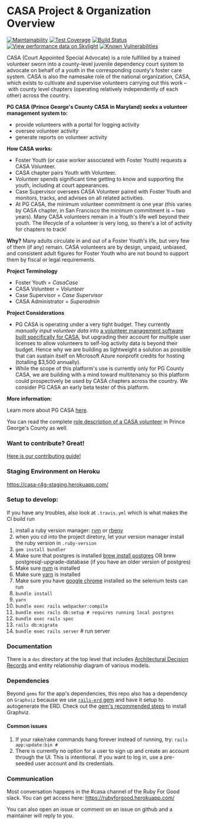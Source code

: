 # CASA Project & Organization Overview
[![Maintainability](https://api.codeclimate.com/v1/badges/???/maintainability)](https://codeclimate.com/github/rubyforgood/casa/maintainability)
[![Test Coverage](https://api.codeclimate.com/v1/badges/???/test_coverage)](https://codeclimate.com/github/rubyforgood/casa/test_coverage)
[![Build Status](https://travis-ci.org/rubyforgood/casa.svg?branch=master)](https://travis-ci.org/rubyforgood/casa) 
[![View performance data on Skylight](https://badges.skylight.io/status/tFh7xrs3Qnaf.svg?token=1C-Q7p8jEFlG7t69Yl5DaJwa-ipWI8gLw9wLJf53xmQ)](https://www.skylight.io/app/applications/tFh7xrs3Qnaf)
[![Known Vulnerabilities](https://snyk.io/test/github/rubyforgood/casa/badge.svg)](https://snyk.io/test/github/rubyforgood/casa)

CASA (Court Appointed Special Advocate) is a role fulfilled by a trained volunteer sworn into a county-level juvenile dependency court system to advocate on behalf of a youth in the corresponding county's foster care system. CASA is also the namesake role of the national organization, CASA, which exists to cultivate and supervise volunteers carrying out this work – with county level chapters (operating relatively independently of each other) across the country. 

**PG CASA (Prince George's County CASA in Maryland) seeks a volunteer management system to:**
- provide volunteers with a portal for logging activity
- oversee volunteer activity
- generate reports on volunteer activity

**How CASA works:**
- Foster Youth (or case worker associated with Foster Youth) requests a CASA Volunteer.
- CASA chapter pairs Youth with Volunteer.
- Volunteer spends significant time getting to know and supporting the youth, including at court appearances.
- Case Supervisor oversees CASA Volunteer paired with Foster Youth and monitors, tracks, and advises on all related activities.
- At PG CASA, the minimum volunteer commitment is one year (this varies by CASA chapter, in San Francisco the minimum commitment is ~ two years). Many CASA volunteers remain in a Youth's life well beyond their youth. The lifecycle of a volunteer is very long, so there's a lot of activity for chapters to track!

**Why?**
Many adults circulate in and out of a Foster Youth's life, but very few of them (if any) remain. CASA volunteers are by design, unpaid, unbiased, and consistent adult figures for Foster Youth who are not bound to support them by fiscal or legal requirements.

**Project Terminology**
- Foster Youth = _CasaCase_
- CASA Volunteer = _Volunteer_
- Case Supervisor = _Case Supervisor_
- CASA Administrator = _Superadmin_

**Project Considerations**
- PG CASA is operating under a very tight budget. They currently _manually input volunteer data_ into [a volunteer management software built specifically for CASA](http://www.simplyoptima.com/), but upgrading their account for multiple user licenses to allow volunteers to self-log activity data is beyond their budget. Hence why we are building as lightweight a solution as possible that can sustain itself on Microsoft Azure nonprofit credits for hosting (totalling $3,500 annually).
- While the scope of this platform's use is currently only for PG County CASA, we are building with a mind toward multitenancy so this platform could prospectively be used by CASA chapters across the country. We consider PG CASA an early beta tester of this platform.


**More information:**

Learn more about PG CASA [here](https://pgcasa.org/).

You can read the complete [role description of a CASA volunteer](https://pgcasa.org/volunteer-description/) in Prince George's County as well.

### Want to contribute? Great!

[Here is our contributing guide!](./CONTRIBUTING.md)

### Staging Environment on Heroku

https://casa-r4g-staging.herokuapp.com/

### Setup to develop:

If you have any troubles, also look at `.travis.yml` which is what makes the CI build run

1. install a ruby version manager: [rvm](https://rvm.io/) or [rbenv](https://github.com/rbenv/rbenv)
2. when you cd into the project diretory, let your version manager install the ruby version in `.ruby-version`
3. `gem install bundler`
4. Make sure that postgres is installed [brew install postgres](https://wiki.postgresql.org/wiki/Homebrew) OR brew postgresql-upgrade-database (if you have an older version of postgres)
5. Make sure [nvm](https://github.com/nvm-sh/nvm#installing-and-updating) is installed
6. Make sure [yarn](https://classic.yarnpkg.com/en/docs/instal) is installed
7. Make sure you have [google chrome](https://chromedriver.chromium.org/) installed so the selenium tests can run
8. `bundle install`
9. `yarn`
10. `bundle exec rails webpacker:compile`
11. `bundle exec rails db:setup # requires running local postgres`
12. `bundle exec rails spec`
13. `rails db:migrate`
14. `bundle exec rails server` # run server

### Documentation

There is a `doc` directory at the top level that includes [Architectural Decision Records](http://thinkrelevance.com/blog/2011/11/15/documenting-architecture-decisions) and entity relationship diagram of various models.

### Dependencies

Beyond `gems` for the app's dependencies, this repo also has a dependency on `Graphviz` because we use [`rails-erd` gem](https://github.com/voormedia/rails-erd) and have it setup to autogenerate the ERD. Check out the [gem's recommended steps](http://voormedia.github.io/rails-erd/install.html) to install Graphviz.

#### Common issues

1. If your rake/rake commands hang forever instead of running, try: `rails app:update:bin #`
1. There is currently no option for a user to sign up and create an account through the UI. This is intentional. If you want to log in, use a pre-seeded user account and its credentials.

### Communication

Most conversation happens in the #casa channel of the Ruby For Good slack. You can get access here: https://rubyforgood.herokuapp.com/

You can also open an issue or comment on an issue on github and a maintainer will reply to you. 
